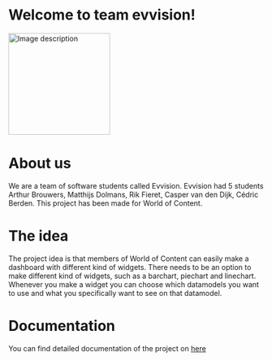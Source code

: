 # Welcome to team evvision!
<img src="https://user-images.githubusercontent.com/124791770/233940995-1d14b19e-7f9a-4ad9-a4af-d464c57a4530.gif" alt="Image description" width="200" height="200">

# About us
We are a team of software students called Evvision. Evvision had 5 students Arthur Brouwers, Matthijs Dolmans, Rik Fieret, Casper van den Dijk, Cédric Berden. This project has been made for World of Content.

# The idea
The project idea is that members of World of Content can easily make a dashboard with different kind of widgets. There needs to be an option to make different kind of widgets, such as a barchart, piechart and linechart. Whenever you make a widget you can choose which datamodels you want to use and what you specifically want to see on that datamodel.


# Documentation
You can find detailed documentation of the project on [here](https://github.com/wocevv/Documentation)
